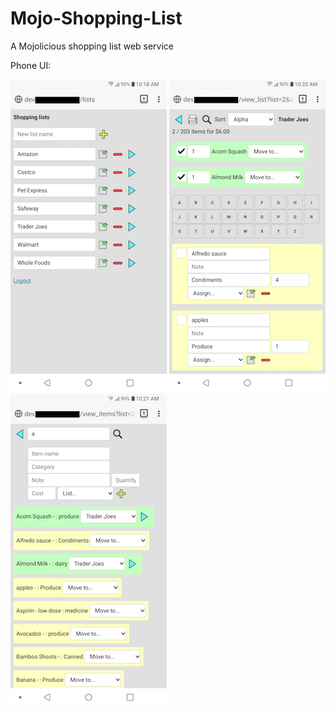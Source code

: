# Mojo-Shopping-List
A Mojolicious shopping list web service

Phone UI:

![Lists](https://github.com/ology/Mojo-Shopping-List/blob/master/ShoppingList-1-sm.png)
![List](https://github.com/ology/Mojo-Shopping-List/blob/master/ShoppingList-2-sm.png)
![Search](https://github.com/ology/Mojo-Shopping-List/blob/master/ShoppingList-3-sm.png)
